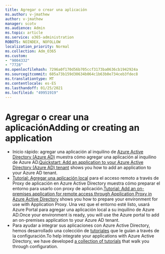 ```yaml
---
title: Agregar o crear una aplicación
ms.author: v-jmathew
author: v-jmathew
manager: scotv
ms.audience: Admin
ms.topic: article
ms.service: o365-administration
ROBOTS: NOINDEX, NOFOLLOW
localization_priority: Normal
ms.collection: Adm_O365
ms.custom:
- "9004332"
- "7728"
ms.openlocfilehash: 7296a0f170d56b705ccf3173ba0636cb1942924a
ms.sourcegitcommit: 605a73b159d30634b064c1b63b0e734ceb3fdec8
ms.translationtype: MT
ms.contentlocale: es-ES
ms.lasthandoff: 01/25/2021
ms.locfileid: "49951919"
---
```

# <a name="adding-or-creating-an-application"></a><span data-ttu-id="b58f3-102">Agregar o crear una aplicación</span><span class="sxs-lookup"><span data-stu-id="b58f3-102">Adding or creating an application</span></span>

- <span data-ttu-id="b58f3-103">Inicio rápido: agregar una aplicación al inquilino de [Azure Active Directory (Azure AD)](https://docs.microsoft.com/azure/active-directory/manage-apps/add-application-portal) muestra cómo agregar una aplicación al inquilino de Azure AD.</span><span class="sxs-lookup"><span data-stu-id="b58f3-103">[Quickstart: Add an application to your Azure Active Directory (Azure AD) tenant](https://docs.microsoft.com/azure/active-directory/manage-apps/add-application-portal) shows you how to add an application to your Azure AD tenant.</span></span>
- <span data-ttu-id="b58f3-104">[Tutorial: Agregar una aplicación local](https://docs.microsoft.com/azure/active-directory/manage-apps/application-proxy-add-on-premises-application) para el acceso remoto a través de Proxy de aplicación en Azure Active Directory muestra cómo preparar el entorno para usarlo con proxy de aplicación.</span><span class="sxs-lookup"><span data-stu-id="b58f3-104">[Tutorial: Add an on-premises application for remote access through Application Proxy in Azure Active Directory](https://docs.microsoft.com/azure/active-directory/manage-apps/application-proxy-add-on-premises-application) shows you how to prepare your environment for use with Application Proxy.</span></span> <span data-ttu-id="b58f3-105">Una vez que el entorno esté listo, usará Azure Portal para agregar una aplicación local a su inquilino de Azure AD.</span><span class="sxs-lookup"><span data-stu-id="b58f3-105">Once your environment is ready, you will use the Azure portal to add an on-premises application to your Azure AD tenant.</span></span>
- <span data-ttu-id="b58f3-106">Para ayudar a integrar sus aplicaciones con Azure Active Directory, hemos desarrollado una colección de [tutoriales](https://docs.microsoft.com/azure/active-directory/saas-apps/tutorial-list) que le guían a través de la configuración.</span><span class="sxs-lookup"><span data-stu-id="b58f3-106">To help integrate your applications with Azure Active Directory, we have developed [a collection of tutorials](https://docs.microsoft.com/azure/active-directory/saas-apps/tutorial-list) that walk you through configuration.</span></span>
